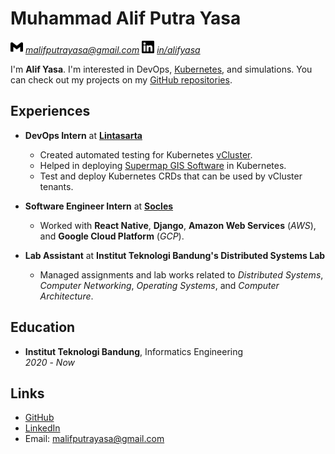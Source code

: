 # Muhammad Alif Putra Yasa

<span>
    <img src="icons/gmail.svg" width=20 length=20>
    <a href="mailto:malifputrayasa@gmail.com"><i>malifputrayasa@gmail.com</i></a>
</span>
<span>
    <img src="icons/linkedin.svg" width=20 length=20>
    <a href="https://www.linkedin.com/in/alifyasa"><i>in/alifyasa</i></a>
</span>



I'm **Alif Yasa**. I'm interested in DevOps, [Kubernetes](https://kubernetes.io/docs/home/), and simulations. You can check out my projects on my [GitHub repositories](https://github.com/alifyasa?tab=repositories).

## Experiences

- **DevOps Intern** at [**Lintasarta**](https://lintasarta.net)
    - Created automated testing for Kubernetes [vCluster](https://github.com/loft-sh/vcluster).
    - Helped in deploying [Supermap GIS Software](https://www.supermap.com/en-us) in Kubernetes.
    - Test and deploy Kubernetes CRDs that can be used by vCluster tenants.

- **Software Engineer Intern** at [**Socles**](https://socl.es)
   - Worked with **React Native**, **Django**, 
    **Amazon Web Services** (_AWS_), and **Google Cloud Platform** (_GCP_).

- **Lab Assistant** at **Institut Teknologi Bandung's Distributed Systems Lab**  
   - Managed assignments and lab works related to _Distributed Systems_,
    _Computer Networking_, _Operating Systems_, and _Computer Architecture_.

## Education

- **Institut Teknologi Bandung**, Informatics Engineering  
  _2020_ - _Now_

## Links

- [GitHub](https://github.com/alifyasa)
- [LinkedIn](https://www.linkedin.com/in/alifyasa)
- Email: [malifputrayasa@gmail.com](mailto:malifputrayasa@gmail.com)
